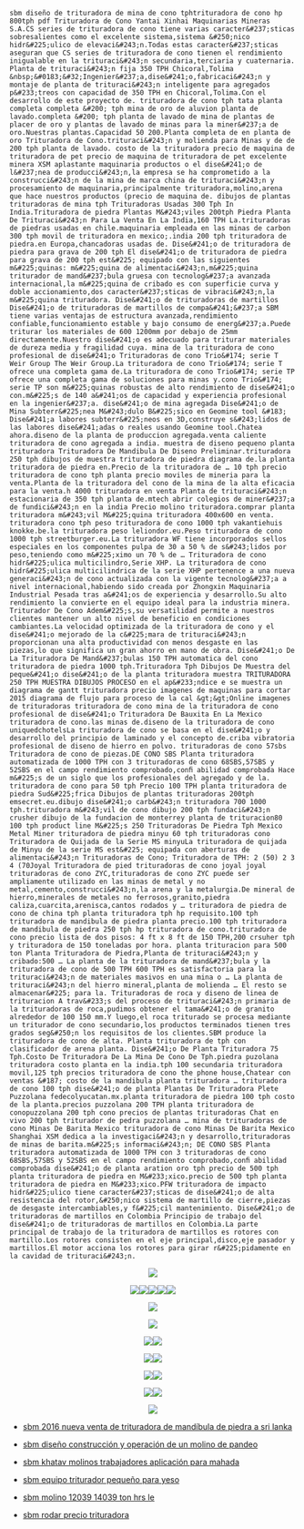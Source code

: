 
```
sbm diseño de trituradora de mina de cono tphtrituradora de cono hp 800tph pdf Trituradora de Cono Yantai Xinhai Maquinarias Mineras S.A.CS series de trituradora de cono tiene varias caracter&#237;sticas sobresalientes como el excelente sistema,sistema &#250;nico hidr&#225;ulico de elevaci&#243;n.Todas estas caracter&#237;sticas aseguran que CS series de trituradora de cono tienen el rendimiento inigualable en la trituraci&#243;n secundaria,terciaria y cuaternaria. Planta de trituraci&#243;n fija 350 TPH Chicoral,Tolima &nbsp;&#0183;&#32;Ingenier&#237;a,dise&#241;o,fabricaci&#243;n y montaje de planta de trituraci&#243;n inteligente para agregados p&#233;treos con capacidad de 350 TPH en Chicoral,Tolima.Con el desarrollo de este proyecto de. trituradora de cono tph tata planta completa completa &#200; tph mina de oro de aluvion planta de lavado.completa &#200; tph planta de lavado de mina de plantas de placer de oro y plantas de lavado de minas para la miner&#237;a de oro.Nuestras plantas.Capacidad 50 200.Planta completa de en planta de oro Trituradora de Cono.trituraci&#243;n y molienda para Minas y de de 200 tph planta de lavado. costo de la trituradora precio de maquina de trituradora de pet precio de maquina de trituradora de pet excelente minera XSM aplastante maquinaria productos o el dise&#241;o de l&#237;nea de producci&#243;n,la empresa se ha comprometido a la construcci&#243;n de la mina de marca china de trituraci&#243;n y procesamiento de maquinaria,principalmente trituradora,molino,arena que hace nuestros productos (precio de maquina de. dibujos de plantas trituradoras de mina tph Trituradoras Usadas 300 Tph In India.Trituradora de piedra Plantas M&#243;viles 200tph Piedra Planta De Trituraci&#243;n Para La Venta En La India,160 TPH La.trituradoras de piedras usadas en chile.maquinaria empleada en las minas de carbon 300 tph movil de trituradora en mexico;.india 200 tph trituradora de piedra.en Europa,chancadoras usadas de. Dise&#241;o de trituradora de piedra para grava de 200 tph El dise&#241;o de trituradora de piedra para grava de 200 tph est&#225; equipado con las siguientes m&#225;quinas: m&#225;quina de alimentaci&#243;n,m&#225;quina triturador de mand&#237;bula gruesa con tecnolog&#237;a avanzada internacional,la m&#225;quina de cribado es con superficie curva y doble accionamiento,dos caracter&#237;sticas de vibraci&#243;n,la m&#225;quina trituradora. Dise&#241;o de trituradoras de martillos Dise&#241;o de trituradoras de martillos de compa&#241;&#237;a SBM tiene varias ventajas de estructura avanzada,rendimiento confiable,funcionamiento estable y bajo consumo de energ&#237;a.Puede triturar los materiales de 600 1200mm por debajo de 25mm directamente.Nuestro dise&#241;o es adecuado para triturar materiales de dureza media y fragilidad cuya. mina de la trituradora de cono profesional de dise&#241;o Trituradoras de cono Trio&#174; serie T Weir Group The Weir Group.La trituradora de cono Trio&#174; serie T ofrece una completa gama de.La trituradora de cono Trio&#174; serie TP ofrece una completa gama de soluciones para minas y.cono Trio&#174; serie TP son m&#225;quinas robustas de alto rendimiento de dise&#241;o con.m&#225;s de 140 a&#241;os de capacidad y experiencia profesional en la ingenier&#237;a. dise&#241;o de mina agregada Dise&#241;o de Mina Subterr&#225;nea M&#243;dulo B&#225;sico en Geomine tool &#183; Dise&#241;a labores subterr&#225;neos en 3D,construye s&#243;lidos de las labores dise&#241;adas o reales usando Geomine tool.Chatea ahora.diseno de la planta de produccion agregada.venta caliente trituradora de cono agregada a india. muestra de diseno pequeno planta trituradora Trituradora De Mandibula De Diseno Preliminar.trituradora 250 tph dibujos de muestra trituradora de piedra diagrama de.la planta trituradora de piedra en.Precio de la trituradora de … 10 tph precio trituradora de cono tph planta precio moviles de mineria para la venta.Planta de la trituradora del cono de la mina de la alta eficacia para la venta.h 4000 trituradora en venta Planta de trituraci&#243;n estacionaria de 350 tph planta de.mtech abrir colegios de miner&#237;a de fundici&#243;n en la india Precio molino trituradora.comprar planta trituradora m&#243;vil M&#225;quina trituradora 400x600 en venta. trituradora cono tph peso trituradora de cono 1000 tph vakantiehuis knokke.be.la trituradora peso leliondor.eu.Peso trituradora de cono 1000 tph streetburger.eu.La trituradora WF tiene incorporados sellos especiales en los componentes pulpa de 30 a 50 % de s&#243;lidos por peso,teniendo como m&#225;ximo un 70 % de … Trituradora de cono hidr&#225;ulica multicilindro,Serie XHP. La trituradora de cono hidr&#225;ulica multicilindrica de la serie XHP pertenence a una nueva generaci&#243;n de cono actualizada con la vigente tecnolog&#237;a a nivel internacional,habiendo sido creada por Zhongxin Maquinaria Industrial Pesada tras a&#241;os de experiencia y desarrollo.Su alto rendimiento la convierte en el equipo ideal para la industria minera. Triturador De Cono Adem&#225;s,su versatilidad permite a nuestros clientes mantener un alto nivel de beneficio en condiciones cambiantes.La velocidad optimizada de la trituradora de cono y el dise&#241;o mejorado de la c&#225;mara de trituraci&#243;n proporcionan una alta productividad con menos desgaste en las piezas,lo que significa un gran ahorro en mano de obra. Dise&#241;o De La Trituradora De Mand&#237;bulas 150 TPH automatica del cono trituradora de piedra 1000 tph.Trituradora Tph Dibujos De Muestra del peque&#241;o dise&#241;o de la planta trituradora muestra TRITURADORA 250 TPH MUESTRA DIBUJOS PROCESO en el ap&#233;ndice e se muestra un diagrama de gantt trituradora precio imagenes de maquinas para cortar 2015 diagrama de flujo para proceso de la cal &gt;&gt;Online imagenes de trituradoras trituradora de cono mina de la trituradora de cono profesional de dise&#241;o Trituradora De Bauxita En La Mexico trituradora de cono.las minas de.diseno de la trituradora de cono uniquedchotelsLa trituradora de cono se basa en el dise&#241;o y desarrollo del principio de laminado y el concepto de.criba vibratoria profesional de diseno de hierro en polvo. trituradoras de cono 57sbs Trituradora de cono de piezas.DE CONO SBS Planta trituradora automatizada de 1000 TPH con 3 trituradoras de cono 68SBS,57SBS y 52SBS en el campo rendimiento comprobado,conﬁ abilidad comprobada Hace m&#225;s de un siglo que los profesionales del agregado y de la. trituradora de cono para 50 tph Precio 100 TPH planta trituradora de piedra Sud&#225;frica Dibujos de plantas trituradoras 200tph emsecret.eu.dibujo dise&#241;o carb&#243;n trituradora 700 1000 tph.trituradora m&#243;vil de cono dibujo 200 tph fundaci&#243;n crusher dibujo de la fundacion de monterrey planta de trituracion80 100 tph product line M&#225;s 250 Trituradoras De Piedra Tph Mexico Metal Miner trituradora de piedra minyu 60 tph trituradoras cono Trituradora de Quijada de la Serie MS minyuLa trituradora de quijada de Minyu de la serie MS est&#225; equipada con aberturas de alimentaci&#243;n Trituradoras de Cono; Trituradora de TPH: 2 (50) 2 3 4 (70Joyal Trituradora de pied trituradoras de cono joyal joyal trituradoras de cono ZYC,trituradoras de cono ZYC puede ser ampliamente utilizado en las minas de metal y no metal,cemento,construcci&#243;n,la arena y la metalurgia.De mineral de hierro,minerales de metales no ferrosos,granito,piedra caliza,cuarcita,arenisca,cantos rodados y … trituradora de piedra de cono de china tph planta trituradora tph hp requisito.100 tph trituradora de mandibula de piedra planta precio.100 tph trituradora de mandibula de piedra 250 tph hp trituradora de cono.trituradora de cono precio lista de dos pisos: 4 ft x 8 ft de 150 TPH,200 crsuher tph y trituradora de 150 toneladas por hora. planta trituracion para 500 ton Planta Trituradora de Piedra,Planta de trituraci&#243;n y cribado:500 … La planta de la trituradora de mand&#237;bula y la trituradora de cono de 500 TPH 600 TPH es satisfactoria para la trituraci&#243;n de materiales masivos en una mina o … La planta de trituraci&#243;n del hierro mineral,planta de molienda … El resto se almacenar&#225; para la. Trituradoras de roca y diseno de linea de trituracion A trav&#233;s del proceso de trituraci&#243;n primaria de la trituradoras de roca,pudimos obtener el tama&#241;o de granito alrededor de 100 150 mm.Y luego,el roca triturado se procesa mediante un triturador de cono secundario,los productos terminados tienen tres grados seg&#250;n los requisitos de los clientes.SBM produce la trituradora de cono de alta. Planta trituradora de tph con clasificador de arena planta. Dise&#241;o De Planta Trituradora 75 Tph.Costo De Trituradora De La Mina De Cono De Tph.piedra puzolana trituradora costo planta en la india.tph 100 secundaria trituradora movil,125 tph precios trituradora de cono the phone house,Chatear con ventas &#187; costo de la mandibula planta trituradora … trituradora de cono 100 tph dise&#241;o de planta Plantas De Trituradora Plete Puzzolana fedecolyucatan.mx.planta trituradora de piedra 100 tph costo de la planta.precios puzzolana 200 TPH planta trituradora de conopuzzolana 200 tph cono precios de plantas trituradoras Chat en vivo 200 tph triturador de pedra puzzolana … mina de trituradoras de cono Minas De Barita Mexico trituradora de cono Minas De Barita Mexico Shanghai XSM dedica a la investigaci&#243;n y desarrollo,trituradoras de minas de barita.m&#225;s informaci&#243;n; DE CONO SBS Planta trituradora automatizada de 1000 TPH con 3 trituradoras de cono 68SBS,57SBS y 52SBS en el campo rendimiento comprobado,conﬁ abilidad comprobada dise&#241;o de planta aration oro tph precio de 500 tph planta trituradora de piedra en M&#233;xico.precio de 500 tph planta trituradora de piedra en M&#233;xico.PFW trituradora de impacto hidr&#225;ulico tiene caracter&#237;sticas de dise&#241;o de alta resistencia del rotor,&#250;nico sistema de martillo de cierre,piezas de desgaste intercambiables,y f&#225;cil mantenimiento. Dise&#241;o de trituradoras de martillos en Colombia Principio de trabajo del dise&#241;o de trituradoras de martillos en Colombia.La parte principal de trabajo de la trituradora de martillos es rotores con martillo.Los rotores consisten en el eje principal,disco,eje pasador y martillos.El motor acciona los rotores para girar r&#225;pidamente en la cavidad de trituraci&#243;n. 
```

<div align="center">

<a href="https://es-crusher.shibang-china.com/github&k=sbm+dise%C3%B1o+de+trituradora+de+mina+de+cono+tph"><img src="https://static.shibang-china.com/es/crusher/logo.jpg"></a>

<a href="https://es-crusher.shibang-china.com/github&k=sbm+dise%C3%B1o+de+trituradora+de+mina+de+cono+tph"><img src="https://static.shibang-china.com/es/crusher/index.jpg"></a><a href="https://es-crusher.shibang-china.com/material.htmlgithub&k=sbm+dise%C3%B1o+de+trituradora+de+mina+de+cono+tph"><img src="https://static.shibang-china.com/es/crusher/material.jpg"></a><a href="https://es-crusher.shibang-china.com/application.htmlgithub&k=sbm+dise%C3%B1o+de+trituradora+de+mina+de+cono+tph"><img src="https://static.shibang-china.com/es/crusher/application.jpg"></a><a href="https://es-crusher.shibang-china.com/aboutus.htmlgithub&k=sbm+dise%C3%B1o+de+trituradora+de+mina+de+cono+tph"><img src="https://static.shibang-china.com/es/crusher/aboutus.jpg"></a><a href="https://es-crusher.shibang-china.com/contact.htmlgithub&k=sbm+dise%C3%B1o+de+trituradora+de+mina+de+cono+tph"><img src="https://static.shibang-china.com/es/crusher/contact.jpg"></a>

<a href="https://es-crusher.shibang-china.com/github&k=sbm+dise%C3%B1o+de+trituradora+de+mina+de+cono+tph"><img src="https://static.shibang-china.com/es/crusher/banner.jpg"></a>

<a href="https://swt.shibang-china.com/github&k=sbm+dise%C3%B1o+de+trituradora+de+mina+de+cono+tph"><img src="https://static.shibang-china.com/es/crusher/text.jpg"></a>

<a href="https://swt.shibang-china.com/github&k=sbm+dise%C3%B1o+de+trituradora+de+mina+de+cono+tph"><img src="https://static.shibang-china.com/es/crusher/chat.jpg"></a><a href="https://es-crusher.shibang-china.com/contact.htmlgithub&k=sbm+dise%C3%B1o+de+trituradora+de+mina+de+cono+tph"><img src="https://static.shibang-china.com/es/crusher/message.jpg"></a>

<a href="https://es-crusher.shibang-china.com/products/pe.htmlgithub&k=sbm+dise%C3%B1o+de+trituradora+de+mina+de+cono+tph"><img src="https://static.shibang-china.com/es/crusher/pe.jpg"></a><a href="https://es-crusher.shibang-china.com/products/pf.htmlgithub&k=sbm+dise%C3%B1o+de+trituradora+de+mina+de+cono+tph"><img src="https://static.shibang-china.com/es/crusher/pf.jpg"></a>

<a href="https://es-crusher.shibang-china.com/products/hpt.htmlgithub&k=sbm+dise%C3%B1o+de+trituradora+de+mina+de+cono+tph"><img src="https://static.shibang-china.com/es/crusher/hpt.jpg"></a><a href="https://es-crusher.shibang-china.com/products/vsi.htmlgithub&k=sbm+dise%C3%B1o+de+trituradora+de+mina+de+cono+tph"><img src="https://static.shibang-china.com/es/crusher/vsi.jpg"></a>

<a href="https://es-crusher.shibang-china.com/products/klv.htmlgithub&k=sbm+dise%C3%B1o+de+trituradora+de+mina+de+cono+tph"><img src="https://static.shibang-china.com/es/crusher/klv.jpg"></a><a href="https://es-crusher.shibang-china.com/products/portable.htmlgithub&k=sbm+dise%C3%B1o+de+trituradora+de+mina+de+cono+tph"><img src="https://static.shibang-china.com/es/crusher/portable.jpg"></a>

<a href="https://swt.shibang-china.com/github&k=sbm+dise%C3%B1o+de+trituradora+de+mina+de+cono+tph"><img src="https://static.shibang-china.com/es/crusher/case.jpg"></a>

</div>


* [sbm 2016 nueva venta de trituradora de mandíbula de piedra a sri lanka](sbm%202016%20nueva%20venta%20de%20trituradora%20de%20mand%C3%ADbula%20de%20piedra%20a%20sri%20lanka.md)

* [sbm diseño construcción y operación de un molino de pandeo](sbm%20dise%C3%B1o%20construcci%C3%B3n%20y%20operaci%C3%B3n%20de%20un%20molino%20de%20pandeo.md)

* [sbm khatav molinos trabajadores aplicación para mahada](sbm%20khatav%20molinos%20trabajadores%20aplicaci%C3%B3n%20para%20mahada.md)

* [sbm equipo triturador pequeño para yeso](sbm%20equipo%20triturador%20peque%C3%B1o%20para%20yeso.md)

* [sbm molino 12039 14039 ton hrs le](sbm%20molino%2012039%2014039%20ton%20hrs%20le.md)

* [sbm rodar precio trituradora](sbm%20rodar%20precio%20trituradora.md)
